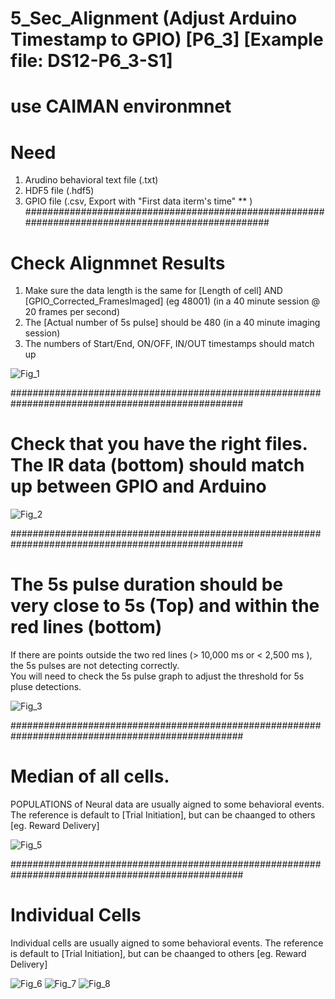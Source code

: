 


# 5_Sec_Alignment (Adjust Arduino Timestamp to GPIO) [P6_3] [Example file:  DS12-P6_3-S1]
# use CAIMAN environmnet

# Need
1. Arudino behavioral text file (.txt)
2. HDF5 file (.hdf5)
3. GPIO file (.csv, Export with "First data iterm's time" **  )
##################################################################################################
# Check Alignmnet Results

1. Make sure the data length is the same for [Length of cell] AND [GPIO_Corrected_FramesImaged]  (eg 48001) (in a 40 minute session @ 20 frames per second)
2. The [Actual number of 5s pulse] should be 480 (in a 40 minute imaging session)
3. The numbers of Start/End, ON/OFF, IN/OUT timestamps should match up

![Fig_1](https://github.com/user-attachments/assets/e441cc5e-1c54-4139-bc69-976f21b23e41)

##################################################################################################
# Check that you have the right files.  The IR data (bottom) should match up between GPIO and Arduino
![Fig_2](https://github.com/user-attachments/assets/c94090c5-7026-43c2-9bd4-4766f717d705)

##################################################################################################
# The 5s pulse duration should be very close to 5s (Top) and within the red lines (bottom) 

If there are points outside the two red lines (> 10,000 ms or < 2,500 ms ), the 5s pulses are not detecting correctly.   
You will need to check the 5s pulse graph to adjust the threshold for 5s pluse detections. 

![Fig_3](https://github.com/user-attachments/assets/89543b06-55d4-4bbc-86fc-0aef0fe8c96e)

##################################################################################################
# Median of all cells. 
POPULATIONS of Neural data are usually aigned to some behavioral events. 
The reference is default to [Trial Initiation], but can be chaanged to others [eg. Reward Delivery]

![Fig_5](https://github.com/user-attachments/assets/a4c0e486-538f-429d-942b-c880c0a5ffba)

##################################################################################################
# Individual Cells

Individual cells are usually aigned to some behavioral events. 
The reference is default to [Trial Initiation], but can be chaanged to others [eg. Reward Delivery]

![Fig_6](https://github.com/user-attachments/assets/495f7c8f-fb55-40f2-91a9-c968b173f7b5)
![Fig_7](https://github.com/user-attachments/assets/4ee8d177-c37e-4777-8358-86e1c22d1646)
![Fig_8](https://github.com/user-attachments/assets/6e3ca1a7-2cf7-47c9-85f6-04ed1848a367)
